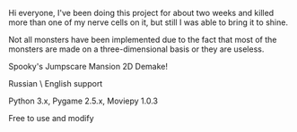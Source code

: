 Hi everyone, I've been doing this project for about two weeks and killed more than one of my nerve cells on it, but still I was able to bring it to shine.

Not all monsters have been implemented due to the fact that most of the monsters are made on a three-dimensional basis or they are useless.

Spooky's Jumpscare Mansion 2D Demake!

Russian \ English support

Python 3.x, Pygame 2.5.x, Moviepy 1.0.3

Free to use and modify
